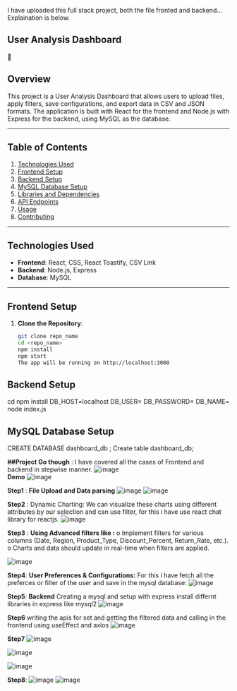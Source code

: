 I have uploaded this full stack project, both the file fronted and backend... Explaination is below.

## User Analysis Dashboard
🎯
## Overview
This project is a User Analysis Dashboard that allows users to upload files, apply filters, save configurations, and export data in CSV and JSON formats.
The application is built with React for the frontend and Node.js with Express for the backend, using MySQL as the database.

---

## Table of Contents
1. [Technologies Used](#technologies-used)
2. [Frontend Setup](#frontend-setup)
3. [Backend Setup](#backend-setup)
4. [MySQL Database Setup](#mysql-database-setup)
5. [Libraries and Dependencies](#libraries-and-dependencies)
6. [API Endpoints](#api-endpoints)
7. [Usage](#usage)
8. [Contributing](#contributing)

---
## Technologies Used
- **Frontend**: React, CSS, React Toastify, CSV Link
- **Backend**: Node.js, Express
- **Database**: MySQL

---

## Frontend Setup

1. **Clone the Repository**:
   ```bash
   git clone repo_name
   cd <repo_name>
   npm install
   npm start
   The app will be running on http://localhost:3000

## Backend Setup
cd <backend-directory>
npm install
DB_HOST=localhost
DB_USER=<your-database-user>
DB_PASSWORD=<your-database-password>
DB_NAME=<your-database-name>
node index.js

## MySQL Database Setup
CREATE DATABASE dashboard_db ;
Create table dashboard_db;


**##Project Go though** :
I have covered all the cases of Frontend and backend in stepwise manner.
![image](https://github.com/user-attachments/assets/3dd780dc-e9e4-422e-a2b0-26acccfe7455)
<br/>
**Demo**
![image](https://github.com/user-attachments/assets/22ba5714-bcac-404d-8020-9073c58b067f)

**Step1** : 
**File Upload and Data parsing**
![image](https://github.com/user-attachments/assets/960a9286-4519-4691-8e49-1fb0a1dc6af5)
![image](https://github.com/user-attachments/assets/eaa52858-b366-4c76-a357-e61cdbf80020)

**Step2** : Dynamic Charting: We can visualize these charts using different attributes by our selection and can use filter, for this i have use react chat library for reactjs.
![image](https://github.com/user-attachments/assets/ab40d3cd-5975-4bc8-860f-7fb18948b3f3)

**Step3** :
**Using Advanced filters like :**
o Implement filters for various columns (Date, Region, Product_Type,
Discount_Percent, Return_Rate, etc.).
o Charts and data should update in real-time when filters are applied.

![image](https://github.com/user-attachments/assets/0e8edc8f-5364-4c36-8f72-986aafeffa63)

**Step4**:
**User Preferences & Configurations:**
For this i have fetch all the preferces or filter of the user and save in the mysql database:
![image](https://github.com/user-attachments/assets/a69473fd-c71d-49fd-bbfa-aa9437f1dcad)

**Step5**: 
**Backend**
Creating a mysql and setup with express install differnt libraries in express like mysql2
![image](https://github.com/user-attachments/assets/62396b82-fdcf-4194-b036-f9f1da847ad8)

**Step6** writing the apis for set and getting the filtered data and calling in the frontend using useEffect and axios
![image](https://github.com/user-attachments/assets/69d6b676-46e3-44fc-8195-1a529fa5c748)

**Step7**
![image](https://github.com/user-attachments/assets/b836ac18-e8ba-4070-b1da-762d24b9da6f)

![image](https://github.com/user-attachments/assets/ea28cf21-dab7-47c7-8a12-4dce8dc6a7bd)

![image](https://github.com/user-attachments/assets/75bca2a7-0f50-4fa4-9c6f-fbd414353654)

**Step8**:
![image](https://github.com/user-attachments/assets/de4f0b17-c995-4d23-b887-98e555531e1b)
![image](https://github.com/user-attachments/assets/3d9c849c-ddba-4952-9e1e-f0038ccf59b6)















